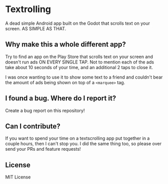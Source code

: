 # Textrolling

A dead simple Android app built on the Godot that scrolls text on your screen. AS SIMPLE AS THAT.

## Why make this a whole different app?

Try to find an app on the Play Store that scrolls text on your screen and doesn't run ads ON EVERY SINGLE TAP. Not to mention each of the ads take about 10 seconds of your time, and an additional 2 taps to close it.

I was once wanting to use it to show some text to a friend and couldn't bear the amount of ads being shown on top of a `<marquee>` tag.

## I found a bug. Where do I report it?

Create a bug report on this repository!

## Can I contribute?

If you want to spend your time on a textscrolling app put together in a couple hours, then I can't stop you. I did the same thing too, so please over send your PRs and feature requests!

## License

MIT License
